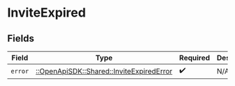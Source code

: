 # InviteExpired


## Fields

| Field                                                                                 | Type                                                                                  | Required                                                                              | Description                                                                           |
| ------------------------------------------------------------------------------------- | ------------------------------------------------------------------------------------- | ------------------------------------------------------------------------------------- | ------------------------------------------------------------------------------------- |
| `error`                                                                               | [::OpenApiSDK::Shared::InviteExpiredError](../../models/shared/inviteexpirederror.md) | :heavy_check_mark:                                                                    | N/A                                                                                   |